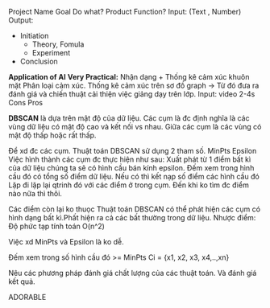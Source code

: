 
Project Name
Goal
	Do what?
	Product Function?
Input: (Text , Number)
Output: 
+ Initiation
	+ Theory, Fomula
	+ Experiment
+ Conclusion 


**Application of AI**
**Very Practical:** Nhận dạng + Thống kê cảm xúc khuôn mặt
	Phân loại cảm xúc.
	Thống kê cảm xúc trên sơ đồ graph 
-> Từ đó đưa ra đánh giá và chiến thuật cải thiện việc giảng dạy trên lớp.
Input: video 2-4s
Cons 
Pros


**DBSCAN**
là dựa trên mật độ của dữ liệu. Các cụm là đc định nghĩa là các vùng dữ liệu có mật độ cao và kết nối vs nhau. Giữa các cụm là các vùng có mật độ thấp hoặc rất thấp.

Để xd đc các cụm. Thuật toán DBSCAN sử dụng 2 tham số. 
	MinPts
	Epsilon 
	Việc hình thành các cụm đc thực hiện như sau: Xuất phát từ 1 điểm bất kì của dữ liệu chúng ta sẽ có hình cầu bán kính epsilon.
	Đếm xem trong hình cầu đó có tổng số điểm dữ liệu. Nếu có thì kết nạp số điểm các hình cầu đó
	Lặp đi lặp lại qtrinh đó với các điểm ở trong cụm. Đến khi ko tìm đc điểm nào nữa thì thôi.


Các điểm còn lại ko thuọc 
Thuật toán DBSCAN có thể phát hiện các cụm có hình dạng bất kì.Phất hiện ra cả các bất thường trong dữ liệu. 
Nhược điểm: Độ phức tạp tính toán O(n^2)

Việc xd MinPts và Epsilon là ko dễ. 

Đếm xem trong số hình cầu đó >= MinPts
Ci = {x1, x2, x3, x4,..,xn}


Nêu các phương pháp đánh giá chất lượng của các thuật toán. Và đánh giá kết quả.

ADORABLE
